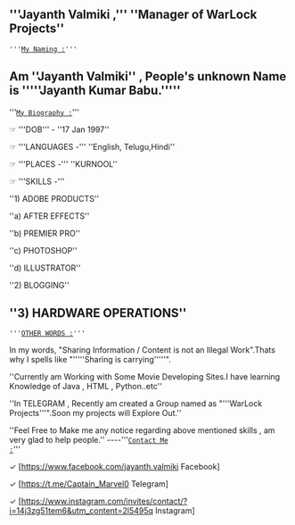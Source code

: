 '''Jayanth Valmiki ,''' ''Manager of WarLock Projects''
----


<code>'''<u>My Naming :</u>'''</code>

Am ''Jayanth Valmiki'' , People's unknown Name is '''''Jayanth Kumar Babu.'''''
----


'''<code><u>My Biography :</u></code>'''

☞ '''DOB''' - ''17 Jan 1997''

☞ '''LANGUAGES -''' ''English, Telugu,Hindi''

☞ '''PLACES -''' ''KURNOOL''

☞ '''SKILLS -''' 

''1) ADOBE PRODUCTS''

''a) AFTER EFFECTS''

''b) PREMIER PRO''

''c) PHOTOSHOP''

''d) ILLUSTRATOR''

''2) BLOGGING''

''3) HARDWARE OPERATIONS''
----


<code>'''<u>OTHER WORDS :</u>'''</code>

In my words, "Sharing Information / Content is not an Illegal Work".Thats why I spells like "'''''Sharing is carrying'''''".

''Currently am Working with Some Movie Developing Sites.I have learning Knowledge of Java , HTML , Python..etc''

''In TELEGRAM , Recently am created a Group named as "'''WarLock Projects'''".Soon my projects will Explore Out.''

''Feel Free to Make me any notice regarding above mentioned skills , am very glad to help people.''
----'''<code><u>Contact Me :</u></code>''' 

✓ [https://www.facebook.com/jayanth.valmiki Facebook]

✓ [https://t.me/Captain_Marvel0 Telegram]

✓ [https://www.instagram.com/invites/contact/?i=14j3zg51tem6&utm_content=2l5495q Instagram]
